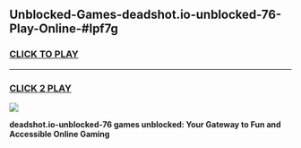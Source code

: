 
## Unblocked-Games-deadshot.io-unblocked-76-Play-Online-#lpf7g
<h3>
<a href="https://premium.freeplayer.one?title=deadshot.io-unblocked-76&ref=24F">CLICK TO PLAY</a></h3>
<hr>

<h3>
<a href="https://premium.freeplayer.one?title=deadshot.io-unblocked-76&ref=24F">CLICK 2 PLAY</a>
  
</h3>

<a href="https://premium.freeplayer.one?title=deadshot.io-unblocked-76&ref=24F/"><img src="https://clearcache.store/games.png"></a>


**deadshot.io-unblocked-76 games unblocked: Your Gateway to Fun and Accessible Online Gaming**
